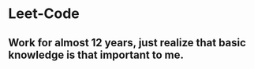 # Leet-Code
## Work for almost 12 years, just realize that basic knowledge is that important to me.
